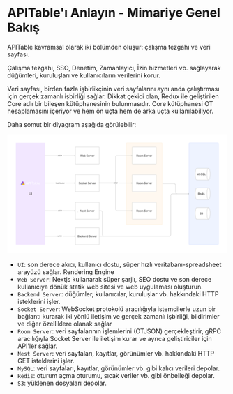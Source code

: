 # APITable'ı Anlayın - Mimariye Genel Bakış

APITable kavramsal olarak iki bölümden oluşur: çalışma tezgahı ve veri sayfası.

Çalışma tezgahı, SSO, Denetim, Zamanlayıcı, İzin hizmetleri vb. sağlayarak düğümleri, kuruluşları ve kullanıcıların verilerini korur.

Veri sayfası, birden fazla işbirlikçinin veri sayfalarını aynı anda çalıştırması için gerçek zamanlı işbirliği sağlar. Dikkat çekici olan, Redux ile geliştirilen Core adlı bir bileşen kütüphanesinin bulunmasıdır. Core kütüphanesi OT hesaplamasını içeriyor ve hem ön uçta hem de arka uçta kullanılabiliyor.

Daha somut bir diyagram aşağıda görülebilir:

![Architecture Overview](../static/architecture-overview.png)

- `UI`: son derece akıcı, kullanıcı dostu, süper hızlı veritabanı-spreadsheet arayüzü sağlar.  <canvas> Rendering Engine
- `Web Server`: Nextjs kullanarak süper şarjlı, SEO dostu ve son derece kullanıcıya dönük statik web sitesi ve web uygulaması oluşturun.
- `Backend Server`: düğümler, kullanıcılar, kuruluşlar vb. hakkındaki HTTP isteklerini işler.
- `Socket Server`: WebSocket protokolü aracılığıyla istemcilerle uzun bir bağlantı kurarak iki yönlü iletişim ve gerçek zamanlı işbirliği, bildirimler ve diğer özelliklere olanak sağlar
- `Room Server`: veri sayfalarının işlemlerini (OTJSON) gerçekleştirir, gRPC aracılığıyla Socket Server ile iletişim kurar ve ayrıca geliştiriciler için API'ler sağlar.
- `Nest Server`: veri sayfaları, kayıtlar, görünümler vb. hakkındaki HTTP GET isteklerini işler.
- `MySQL`: veri sayfaları, kayıtlar, görünümler vb. gibi kalıcı verileri depolar.
- `Redis`: oturum açma oturumu, sıcak veriler vb. gibi önbelleği depolar.
- `S3`: yüklenen dosyaları depolar.